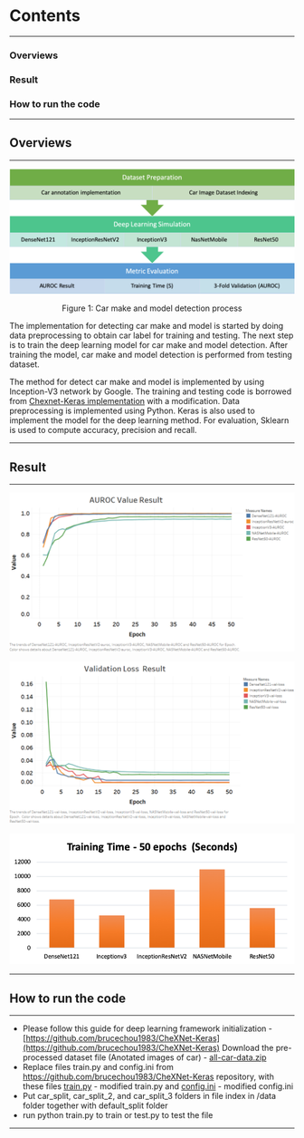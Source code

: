
# Contents
***
### Overviews
### Result
### How to run the code
***
## Overviews
***

![alt_text](images/preview_process.png "preview")


<center>Figure 1: Car make and model detection process</center>

The implementation for detecting car make and model is started by doing data preprocessing to obtain car label for training and testing. The next step is to train the deep learning model for car make and model detection. After training the model, car make and model detection is performed from testing dataset.

The method for detect car make and model is implemented by using Inception-V3 network by Google. The training and testing code is borrowed from [Chexnet-Keras implementation](https://github.com/brucechou1983/CheXNet-Keras) with a modification.  Data preprocessing is implemented using Python. Keras is also used to implement the model for the deep learning method. For evaluation, Sklearn is used to compute accuracy, precision and recall.
***

## Result
***

![alt_text](images/auroc.png "auroc")

![alt_text](images/mean-loss.png "mean-loss")

![alt_text](images/time.png "time")
***


## How to run the code
***


*   Please follow this guide for deep learning framework initialization - [https://github.com/brucechou1983/CheXNet-Keras](https://github.com/brucechou1983/CheXNet-Keras) Download the pre-processed dataset file (Anotated images of car) - [all-car-data.zip](https://drive.google.com/file/d/1nEsxR8dGAqcrEb7TCYufpTI7amNjza1N/view?usp=sharing)
*   Replace files train.py and config.ini from https://github.com/brucechou1983/CheXNet-Keras repository, with these files [train.py](https:) - modified train.py and [config.ini](https:) - modified config.ini
*   Put car_split, car_split_2, and car_split_3 folders in file index in /data folder together with default_split folder
*   run python train.py to train or test.py to test the file

***

